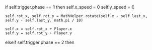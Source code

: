   if self.trigger.phase == 1 then
    self.x_speed = 0
    self.y_speed = 0
	
	self.rot_x, self.rot_y = MathHelper.rotate(self.x - self.last_x, self.y - self.last_y, math.pi / 10)
	
	self.x = self.rot_x + Player.x
	self.y = self.rot_y + Player.y
  elseif self.trigger.phase == 2 then
